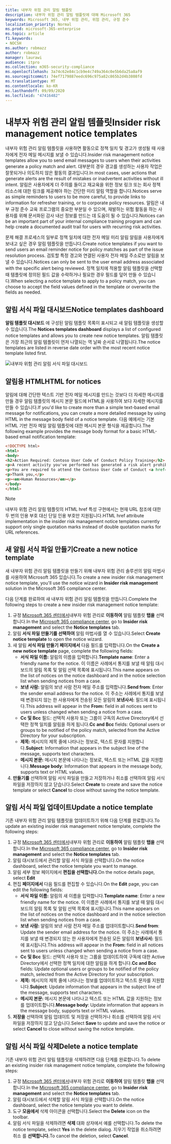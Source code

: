 ```yaml
---
title: 내부자 위험 관리 알림 템플릿
description: 내부자 위험 관리 알림 템플릿에 대해 Microsoft 365
keywords: Microsoft 365, 내부 위험 관리, 위험 관리, 규정 준수
localization_priority: Normal
ms.prod: microsoft-365-enterprise
ms.topic: article
f1.keywords:
- NOCSH
ms.author: robmazz
author: robmazz
manager: laurawi
audience: itpro
ms.collection: m365-security-compliance
ms.openlocfilehash: 3a74c62e84c1cb9e4c749a364c0e5b6da25a8af9
ms.sourcegitcommit: 74ef7179887eedc696c975a82c865b2d4b3808fd
ms.translationtype: MT
ms.contentlocale: ko-KR
ms.lasthandoff: 09/09/2020
ms.locfileid: "47416482"
---
```

# <a name="insider-risk-management-notice-templates"></a><span data-ttu-id="2c131-104">내부자 위험 관리 알림 템플릿</span><span class="sxs-lookup"><span data-stu-id="2c131-104">Insider risk management notice templates</span></span>

<span data-ttu-id="2c131-105">내부자 위험 관리 알림 템플릿을 사용하면 활동으로 정책 일치 및 경고가 생성될 때 사용자에게 전자 메일 메시지를 보낼 수 있습니다.</span><span class="sxs-lookup"><span data-stu-id="2c131-105">Insider risk management notice templates allow you to send email messages to users when their activities generate a policy match and alert.</span></span> <span data-ttu-id="2c131-106">대부분의 경우 경고를 생성하는 사용자 작업은 잘못되거나 의도하지 않은 활동의 결과입니다.</span><span class="sxs-lookup"><span data-stu-id="2c131-106">In most cases, user actions that generate alerts are the result of mistakes or inadvertent activities without ill intent.</span></span> <span data-ttu-id="2c131-107">알림은 사용자에게 더 주의를 들이고 재교육을 위한 정보 링크 또는 회사 정책 리소스에 대한 링크를 제공해야 하는 간단한 미리 알림 역할을 합니다.</span><span class="sxs-lookup"><span data-stu-id="2c131-107">Notices serve as simple reminders to users to be more careful, to provide links to information for refresher training, or to corporate policy resources.</span></span> <span data-ttu-id="2c131-108">알림은 내부 규정 준수 교육 프로그램의 중요한 부분일 수 있으며, 재발하는 위험 활동을 하는 사용자를 위해 문서화된 감사 내선 정보를 만드는 데 도움이 될 수 있습니다.</span><span class="sxs-lookup"><span data-stu-id="2c131-108">Notices can be an important part of your internal compliance training program and can help create a documented audit trail for users with recurring risk activities.</span></span>

<span data-ttu-id="2c131-109">문제 해결 프로세스의 일부로 정책 일치에 대한 전자 메일 미리 알림 알림을 사용자에게 보내고 싶은 경우 알림 템플릿을 만듭니다.</span><span class="sxs-lookup"><span data-stu-id="2c131-109">Create notice templates if you want to send users an email reminder notice for policy matches as part of the issue resolution process.</span></span> <span data-ttu-id="2c131-110">검토할 특정 경고와 연결된 사용자 전자 메일 주소로만 알림을 보낼 수 있습니다.</span><span class="sxs-lookup"><span data-stu-id="2c131-110">Notices can only be sent to the user email address associated with the specific alert being reviewed.</span></span> <span data-ttu-id="2c131-111">정책 일치에 적용할 알림 템플릿을 선택할 때 템플릿에 정의된 필드 값을 수락하거나 필요한 경우 필드를 덮어 만들 수 있습니다.</span><span class="sxs-lookup"><span data-stu-id="2c131-111">When selecting a notice template to apply to a policy match, you can choose to accept the field values defined in the template or overwrite the fields as needed.</span></span>

## <a name="notice-templates-dashboard"></a><span data-ttu-id="2c131-112">알림 서식 파일 대시보드</span><span class="sxs-lookup"><span data-stu-id="2c131-112">Notice templates dashboard</span></span>

<span data-ttu-id="2c131-113">**알림 템플릿 대시보드** 에 구성된 알림 템플릿 목록이 표시되고 새 알림 템플릿을 생성할 수 있습니다.</span><span class="sxs-lookup"><span data-stu-id="2c131-113">The **Notices templates dashboard** displays a list of configured notice templates and allows you to create new notice templates.</span></span> <span data-ttu-id="2c131-114">알림 템플릿은 가장 최근의 알림 템플릿이 먼저 나열되는 역 날짜 순서로 나열됩니다.</span><span class="sxs-lookup"><span data-stu-id="2c131-114">The notice templates are listed in reverse date order with the most recent notice template listed first.</span></span>

![내부자 위험 관리 알림 서식 파일 대시보드](../media/insider-risk-notices-dashboard.png)

## <a name="html-for-notices"></a><span data-ttu-id="2c131-116">알림용 HTML</span><span class="sxs-lookup"><span data-stu-id="2c131-116">HTML for notices</span></span>

<span data-ttu-id="2c131-117">알림에 대해 간단한 텍스트 기반 전자 메일 메시지를 만드는 것보다 더 자세한 메시지를 만들 경우 알림 템플릿의 메시지 본문 필드에 HTML을 사용하여 보다 자세한 메시지를 만들 수 있습니다.</span><span class="sxs-lookup"><span data-stu-id="2c131-117">If you'd like to create more than a simple text-based email message for notifications, you can create a more detailed message by using HTML in the message body field of a notice template.</span></span> <span data-ttu-id="2c131-118">다음 예에서는 기본 HTML 기반 전자 메일 알림 템플릿에 대한 메시지 본문 형식을 제공합니다.</span><span class="sxs-lookup"><span data-stu-id="2c131-118">The following example provides the message body format for a basic HTML-based email notification template:</span></span>

```HTML
<!DOCTYPE html>
<html>
<body>
<h2>Action Required: Contoso User Code of Conduct Policy Training</h2>
<p>A recent activity you've performed has generated a risk alert prohibited by the Contoso User <a href='https://www.contoso.com'>Code of Conduct Policy</a>.</p>
<p>You are required to attend the Contoso User Code of Conduct <a href='https://www.contoso.com'>training</a> within the next 14 days. Please contact <a href='mailto:hr@contoso.com'>Human Resources</a> with any questions about this training request.</p>
<p>Thank you,</p>
<p><em>Human Resources</em></p>
</body>
</html>
```

> [!NOTE]
> <span data-ttu-id="2c131-119">내부자 위험 관리 알림 템플릿의 HTML href 특성 구현에서는 현재 URL 참조에 대한 두 번의 인용 부호 대신 단일 인용 부호만 지원됩니다.</span><span class="sxs-lookup"><span data-stu-id="2c131-119">HTML href attribute implementation in the insider risk management notice templates currently support only single quotation marks instead of double quotation marks for URL references.</span></span>

## <a name="create-a-new-notice-template"></a><span data-ttu-id="2c131-120">새 알림 서식 파일 만들기</span><span class="sxs-lookup"><span data-stu-id="2c131-120">Create a new notice template</span></span>

<span data-ttu-id="2c131-121">새 내부자 위험 관리 알림 템플릿을 만들기 위해  내부자 위험 관리 솔루션의 알림 마법사를 사용하여 Microsoft 365 있습니다.</span><span class="sxs-lookup"><span data-stu-id="2c131-121">To create a new insider risk management notice template, you'll use the notice wizard in **Insider risk management** solution in the Microsoft 365 compliance center.</span></span>

<span data-ttu-id="2c131-122">다음 단계를 완료하여 새 내부자 위험 관리 알림 템플릿을 만듭니다.</span><span class="sxs-lookup"><span data-stu-id="2c131-122">Complete the following steps to create a new insider risk management notice template:</span></span>

1. <span data-ttu-id="2c131-123">규정 [Microsoft 365 센터에서](https://compliance.microsoft.com)내부자 위험 관리로 **이동하여** 알림 템플릿 **탭을** 선택합니다.</span><span class="sxs-lookup"><span data-stu-id="2c131-123">In the [Microsoft 365 compliance center](https://compliance.microsoft.com), go to **Insider risk management** and select the **Notice templates** tab.</span></span>
2. <span data-ttu-id="2c131-124">알림 **서식 파일 만들기를 선택하여** 알림 마법사를 열 수 있습니다.</span><span class="sxs-lookup"><span data-stu-id="2c131-124">Select **Create notice template** to open the notice wizard.</span></span>
3. <span data-ttu-id="2c131-125">새 알림 **서식 파일 만들기 페이지에서** 다음 필드를 입력합니다.</span><span class="sxs-lookup"><span data-stu-id="2c131-125">On the **Create a new notice template** page, complete the following fields:</span></span>
    - <span data-ttu-id="2c131-126">**서식 파일 이름:** 알림의 이름을 입력합니다.</span><span class="sxs-lookup"><span data-stu-id="2c131-126">**Template name**: Enter a friendly name for the notice.</span></span> <span data-ttu-id="2c131-127">이 이름은 사례에서 통지를 보낼 때 알림 대시보드의 알림 목록 및 알림 선택 목록에 표시됩니다.</span><span class="sxs-lookup"><span data-stu-id="2c131-127">This name appears on the list of notices on the notice dashboard and in the notice selection list when sending notices from a case.</span></span>
    - <span data-ttu-id="2c131-128">**보낸 사람:** 알림의 보낸 사람 전자 메일 주소를 입력합니다.</span><span class="sxs-lookup"><span data-stu-id="2c131-128">**Send from**: Enter the sender email address for the notice.</span></span> <span data-ttu-id="2c131-129">이 주소는 사례에서 통지를 보낼 때 변경되지 않는 한 사용자에게 전송된 모든 알림의 **보낸사서:** 필드에 표시됩니다.</span><span class="sxs-lookup"><span data-stu-id="2c131-129">This address will appear in the **From:** field in all notices sent to users unless changed when sending a notice from a case.</span></span>
    - <span data-ttu-id="2c131-130">**Cc 및 Bcc** 필드: 선택적 사용자 또는 그룹이 구독의 Active Directory에서 선택한 정책 일치를 알림을 하게 됩니다.</span><span class="sxs-lookup"><span data-stu-id="2c131-130">**Cc and Bcc** fields: Optional users or groups to be notified of the policy match, selected from the Active Directory for your subscription.</span></span>
    - <span data-ttu-id="2c131-131">**제목:** 메시지의 제목 줄에 나타나는 정보로, 텍스트 문자를 지원합니다.</span><span class="sxs-lookup"><span data-stu-id="2c131-131">**Subject**: Information that appears in the subject line of the message, supports text characters.</span></span>
    - <span data-ttu-id="2c131-132">**메시지 본문:** 메시지 본문에 나타나는 정보로, 텍스트 또는 HTML 값을 지원합니다.</span><span class="sxs-lookup"><span data-stu-id="2c131-132">**Message body**: Information that appears in the message body, supports text or HTML values.</span></span>
4. <span data-ttu-id="2c131-133">**만들기를** 선택하여 알림 서식 파일을  만들고 저장하거나 취소를 선택하여 알림 서식 파일을 저장하지 않고 닫습니다.</span><span class="sxs-lookup"><span data-stu-id="2c131-133">Select **Create** to create and save the notice template or select **Cancel** to close without saving the notice template.</span></span>

## <a name="update-a-notice-template"></a><span data-ttu-id="2c131-134">알림 서식 파일 업데이트</span><span class="sxs-lookup"><span data-stu-id="2c131-134">Update a notice template</span></span>

<span data-ttu-id="2c131-135">기존 내부자 위험 관리 알림 템플릿을 업데이트하기 위해 다음 단계를 완료합니다.</span><span class="sxs-lookup"><span data-stu-id="2c131-135">To update an existing insider risk management notice template, complete the following steps:</span></span>

1. <span data-ttu-id="2c131-136">규정 [Microsoft 365 센터에서](https://compliance.microsoft.com)내부자 위험 관리로 **이동하여** 알림 템플릿 **탭을** 선택합니다.</span><span class="sxs-lookup"><span data-stu-id="2c131-136">In the [Microsoft 365 compliance center](https://compliance.microsoft.com), go to **Insider risk management** and select the **Notice templates** tab.</span></span>
2. <span data-ttu-id="2c131-137">알림 대시보드에서 관리할 알림 서식 파일을 선택합니다.</span><span class="sxs-lookup"><span data-stu-id="2c131-137">On the notice dashboard, select the notice template you want to manage.</span></span>
3. <span data-ttu-id="2c131-138">알림 세부 정보 페이지에서 **편집을 선택합니다.**</span><span class="sxs-lookup"><span data-stu-id="2c131-138">On the notice details page, select **Edit**</span></span>
4. <span data-ttu-id="2c131-139">편집 **페이지에서** 다음 필드를 편집할 수 있습니다.</span><span class="sxs-lookup"><span data-stu-id="2c131-139">On the **Edit** page, you can edit the following fields:</span></span>
    - <span data-ttu-id="2c131-140">**서식 파일 이름:** 알림의 새 이름을 입력합니다.</span><span class="sxs-lookup"><span data-stu-id="2c131-140">**Template name**: Enter a new friendly name for the notice.</span></span> <span data-ttu-id="2c131-141">이 이름은 사례에서 통지를 보낼 때 알림 대시보드의 알림 목록 및 알림 선택 목록에 표시됩니다.</span><span class="sxs-lookup"><span data-stu-id="2c131-141">This name appears on the list of notices on the notice dashboard and in the notice selection list when sending notices from a case.</span></span>
    - <span data-ttu-id="2c131-142">**보낸 사람:** 알림의 보낸 사람 전자 메일 주소를 업데이트합니다.</span><span class="sxs-lookup"><span data-stu-id="2c131-142">**Send from**: Update the sender email address for the notice.</span></span> <span data-ttu-id="2c131-143">이 주소는 사례에서 통지를 보낼 때 변경되지 않는 한 사용자에게 전송된 모든 알림의 **보낸사서:** 필드에 표시됩니다.</span><span class="sxs-lookup"><span data-stu-id="2c131-143">This address will appear in the **From:** field in all notices sent to users unless changed when sending a notice from a case.</span></span>
    - <span data-ttu-id="2c131-144">**Cc 및 Bcc** 필드: 선택적 사용자 또는 그룹을 업데이트하여 구독에 대한 Active Directory에서 선택한 정책 일치에 대한 알림을 하게 합니다.</span><span class="sxs-lookup"><span data-stu-id="2c131-144">**Cc and Bcc** fields: Update optional users or groups to be notified of the policy match, selected from the Active Directory for your subscription.</span></span>
    - <span data-ttu-id="2c131-145">**제목:** 메시지의 제목 줄에 나타나는 정보를 업데이트하고 텍스트 문자를 지원합니다.</span><span class="sxs-lookup"><span data-stu-id="2c131-145">**Subject**: Update information that appears in the subject line of the message, supports text characters.</span></span>
    - <span data-ttu-id="2c131-146">**메시지 본문:** 메시지 본문에 나타나고 텍스트 또는 HTML 값을 지원하는 정보를 업데이트합니다.</span><span class="sxs-lookup"><span data-stu-id="2c131-146">**Message body**: Update information that appears in the message body, supports text or HTML values.</span></span>
5. <span data-ttu-id="2c131-147">**저장을** 선택하여 알림 업데이트 및  저장을 선택하거나 취소를 선택하여 알림 서식 파일을 저장하지 않고 닫습니다.</span><span class="sxs-lookup"><span data-stu-id="2c131-147">Select **Save** to update and save the notice or select **Cancel** to close without saving the notice template.</span></span>

## <a name="delete-a-notice-template"></a><span data-ttu-id="2c131-148">알림 서식 파일 삭제</span><span class="sxs-lookup"><span data-stu-id="2c131-148">Delete a notice template</span></span>

<span data-ttu-id="2c131-149">기존 내부자 위험 관리 알림 템플릿을 삭제하려면 다음 단계를 완료합니다.</span><span class="sxs-lookup"><span data-stu-id="2c131-149">To delete an existing insider risk management notice template, complete the following steps:</span></span>

1. <span data-ttu-id="2c131-150">규정 [Microsoft 365 센터에서](https://compliance.microsoft.com)내부자 위험 관리로 **이동하여** 알림 템플릿 **탭을** 선택합니다.</span><span class="sxs-lookup"><span data-stu-id="2c131-150">In the [Microsoft 365 compliance center](https://compliance.microsoft.com), go to **Insider risk management** and select the **Notice templates** tab.</span></span>
2. <span data-ttu-id="2c131-151">알림 대시보드에서 삭제할 알림 서식 파일을 선택합니다.</span><span class="sxs-lookup"><span data-stu-id="2c131-151">On the notice dashboard, select the notice template you want to delete.</span></span>
3. <span data-ttu-id="2c131-152">도구 **모음에서** 삭제 아이콘을 선택합니다.</span><span class="sxs-lookup"><span data-stu-id="2c131-152">Select the **Delete** icon on the toolbar.</span></span>
4. <span data-ttu-id="2c131-153">알림 서식 파일을 삭제하려면 **삭제** 대화 상자에서 예를 선택합니다.</span><span class="sxs-lookup"><span data-stu-id="2c131-153">To delete the notice template, select **Yes** in the delete dialog.</span></span> <span data-ttu-id="2c131-154">지우기 작업을 취소하려면 취소 를 **선택합니다.**</span><span class="sxs-lookup"><span data-stu-id="2c131-154">To cancel the deletion, select **Cancel**.</span></span>
